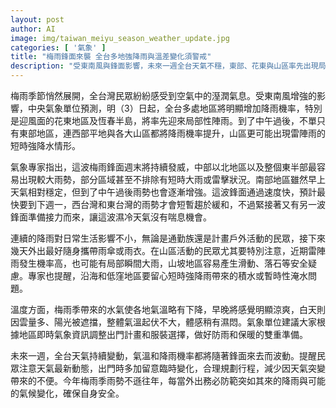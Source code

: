 ```yaml
---
layout: post
author: AI
image: img/taiwan_meiyu_season_weather_update.jpg
categories: [ '氣象' ]
title: "梅雨鋒面來襲 全台多地強降雨與溫差變化須警戒"  
description: "受東南風與鋒面影響，未來一週全台天氣不穩，東部、花東與山區率先出現局部大雨與雷陣雨，西部及南部午后雨勢明顯增強，沿海及低窪地區需提防短時強降雨積水。梅雨帶來溫度下降，早晚溫差明顯，戶外活動與通勤建議隨身備妥雨具、留意最新氣象動態，適時調整行程及衣著，加強自身安全防護。"
---
```

梅雨季節悄然展開，全台灣民眾紛紛感受到空氣中的溼潤氣息。受東南風增強的影響，中央氣象單位預測，明（3）日起，全台多處地區將明顯增加降雨機率，特別是迎風面的花東地區及恆春半島，將率先迎來局部性陣雨。到了中午過後，不單只有東部地區，連西部平地與各大山區都將降雨機率提升，山區更可能出現雷陣雨的短時強降水情形。

氣象專家指出，這波梅雨鋒面週末將持續發威，中部以北地區以及整個東半部最容易出現較大雨勢，部分區域甚至不排除有短時大雨或雷擊狀況。南部地區雖然早上天氣相對穩定，但到了中午過後雨勢也會逐漸增強。這波鋒面通過速度快，預計最快要到下週一，西台灣和東台灣的雨勢才會短暫趨於緩和，不過緊接著又有另一波鋒面準備接力而來，讓這波濕冷天氣沒有喘息機會。

連續的降雨對日常生活影響不小，無論是通勤族還是計畫戶外活動的民眾，接下來幾天外出最好隨身攜帶雨傘或雨衣。在山區活動的民眾尤其要特別注意，近期雷陣雨發生機率高，也可能有局部瞬間大雨，山坡地區容易產生滑動、落石等安全疑慮。專家也提醒，沿海和低窪地區要留心短時強降雨帶來的積水或暫時性淹水問題。

溫度方面，梅雨季帶來的水氣使各地氣溫略有下降，早晚將感覺明顯涼爽，白天則因雲量多、陽光被遮擋，整體氣溫起伏不大，體感稍有濕悶。氣象單位建議大家根據地區即時氣象資訊調整出門計畫和服裝選擇，做好防雨和保暖的雙重準備。

未來一週，全台天氣持續變動，氣溫和降雨機率都將隨著鋒面來去而波動。提醒民眾注意天氣最新動態，出門時多加留意臨時變化，合理規劃行程，減少因天氣突變帶來的不便。今年梅雨季雨勢不遜往年，每當外出務必防範突如其來的降雨與可能的氣候變化，確保自身安全。